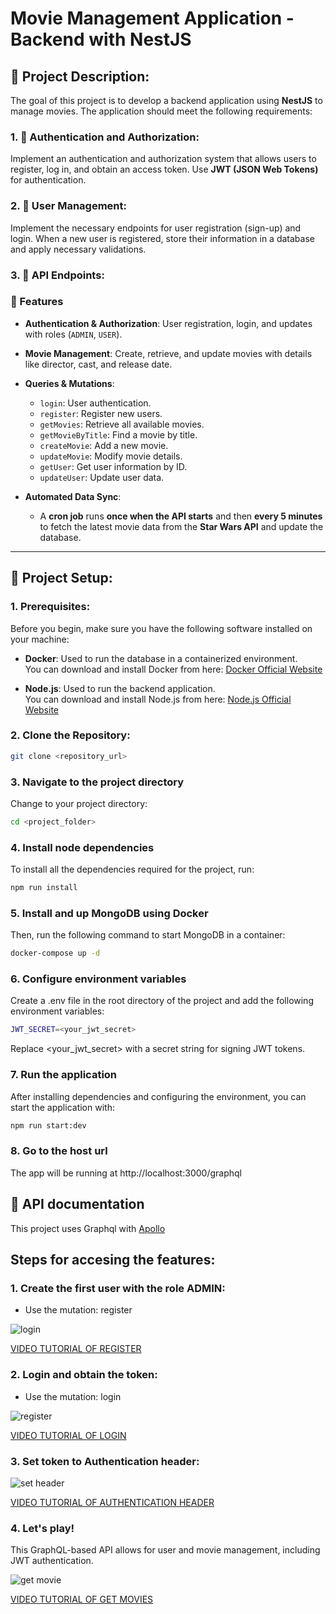 # **Movie Management Application - Backend with NestJS**

## 👀 **Project Description:**

The goal of this project is to develop a backend application using **NestJS** to manage movies. The application should meet the following requirements:

### 1. 🔑 **Authentication and Authorization:**

Implement an authentication and authorization system that allows users to register, log in, and obtain an access token. Use **JWT (JSON Web Tokens)** for authentication.

### 2. 👥 **User Management:**

Implement the necessary endpoints for user registration (sign-up) and login. When a new user is registered, store their information in a database and apply necessary validations.

### 3. 🤖 **API Endpoints:**

### 📌 Features
- **Authentication & Authorization**: User registration, login, and updates with roles (`ADMIN`, `USER`).
- **Movie Management**: Create, retrieve, and update movies with details like director, cast, and release date.
- **Queries & Mutations**:
  - `login`: User authentication.
  - `register`: Register new users.
  - `getMovies`: Retrieve all available movies.
  - `getMovieByTitle`: Find a movie by title.
  - `createMovie`: Add a new movie.
  - `updateMovie`: Modify movie details.
  - `getUser`: Get user information by ID.
  - `updateUser`: Update user data.

- **Automated Data Sync**:  
  - A **cron job** runs **once when the API starts** and then **every 5 minutes** to fetch the latest movie data from the **Star Wars API** and update the database.

---

## 📜 **Project Setup:**

### 1. Prerequisites:

Before you begin, make sure you have the following software installed on your machine:

- **Docker**: Used to run the database in a containerized environment.  
  You can download and install Docker from here: [Docker Official Website](https://www.docker.com/products/docker-desktop)

- **Node.js**: Used to run the backend application.  
  You can download and install Node.js from here: [Node.js Official Website](https://nodejs.org/en/download/)

### 2. Clone the Repository:

```bash
git clone <repository_url>
```

### 3. Navigate to the project directory

Change to your project directory:

```bash
cd <project_folder>
```

### 4. Install node dependencies

To install all the dependencies required for the project, run:

```bash
npm run install
```

### 5. Install and up MongoDB using Docker

Then, run the following command to start MongoDB in a container:

```bash
docker-compose up -d
```

### 6. Configure environment variables 

Create a .env file in the root directory of the project and add the following environment variables:

```bash
JWT_SECRET=<your_jwt_secret>
```

Replace <your_jwt_secret> with a secret string for signing JWT tokens.

### 7. Run the application

After installing dependencies and configuring the environment, you can start the application with:

```bash
npm run start:dev
```

### 8. Go to the host url

The app will be running at http://localhost:3000/graphql

## 📜 **API documentation**

This project uses Graphql with [Apollo](https://www.apollographql.com/docs/apollo-server/)

## Steps for accesing the features:

### 1. Create the first user with the role ADMIN:

- Use the mutation: register

![login ](https://github.com/user-attachments/assets/63fa8c85-f324-4f25-8c75-38528e49256f)

[VIDEO TUTORIAL OF REGISTER](https://imagekit.io/tools/asset-public-link?detail=%7B%22name%22%3A%22how-to-register-first-user.mov%22%2C%22type%22%3A%22video%2Fquicktime%22%2C%22signedurl_expire%22%3A%222028-03-25T14%3A50%3A09.546Z%22%2C%22signedUrl%22%3A%22https%3A%2F%2Fmedia-hosting.imagekit.io%2F15cb9c0b048f48aa%2Fhow-to-register-first-user.mov%3FExpires%3D1837608610%26Key-Pair-Id%3DK2ZIVPTIP2VGHC%26Signature%3Dy~XHJzmddO77avC4A84yOPmbBJ~DbRy7~F-D0uMzTV0LpfMkYPp~e4J6Q0p-ttTbWVpnfaak4X63b64qjfrXepGr3uaxHFtVyQtXUUK~lHQZ~z3lm0kfJ7nYYjC6iBKf1~5BjmL6dBInTya1CUqBiWiadD38Q92BA79MJ2VqZBOYv4auruxEWWTf6mgqGcNMPCfbQPDXz9qG7bJowYdYgXjZGS0juL1U3ykZjzKwE0cPEHCThvInJRxoaq-uN3426KivELVWWJHuHzwDMf~NtGVE-1oyg2PIjOF5yvLrprC1m58rjiwRoLRG~ydvc8GOWJFenMCpRpslcz-9kskKiw__%22%7D)


### 2. Login and obtain the token:

- Use the mutation: login

![register](https://github.com/user-attachments/assets/f5ab5671-baff-4a14-b11f-766f94325cb5)

[VIDEO TUTORIAL OF LOGIN](https://imagekit.io/tools/asset-public-link?detail=%7B%22name%22%3A%22how-to-login.mov%22%2C%22type%22%3A%22video%2Fquicktime%22%2C%22signedurl_expire%22%3A%222028-03-25T15%3A01%3A06.344Z%22%2C%22signedUrl%22%3A%22https%3A%2F%2Fmedia-hosting.imagekit.io%2F3b676dc95dff4fe1%2Fhow-to-login.mov%3FExpires%3D1837609266%26Key-Pair-Id%3DK2ZIVPTIP2VGHC%26Signature%3Do8C7-S0Qf4cJAhD~a2Ge~5JOxpPBSViQDWJqC872OgdUl~hwhofOfhJ6OZdK1WT9Wix1Tapr5VMbRGEK9GrWmAA3Bk~TFTv8iLnoV81u6~betydumKecHa6RrZyUaSKbmaKerVleEqSmcaK1admV78e~ldYidMgELeHg1-~yeiWI5ncMN6tEM1xnMc8e~WvuhR0UtdtPeljQOKsMy56OxAJCYqGyUhiY9k8mIP66HnkSrihNKVX8cZaau7qzLaQE~YuiaYRWQKJRc9IXbmNvXXuWtSGWoPAWM1yGhmRbNh7hYtSUV2cLnYxim~GehxUfNMpl~PFJ4U-AqakAt-rW2w__%22%7D)

### 3. Set token to Authentication header:

![set header](https://github.com/user-attachments/assets/3289d57f-0e7a-4a45-8f23-d4b5970ed30c)

[VIDEO TUTORIAL OF AUTHENTICATION HEADER](https://imagekit.io/tools/asset-public-link?detail=%7B%22name%22%3A%22how-to-add-token-to-header.mov%22%2C%22type%22%3A%22video%2Fquicktime%22%2C%22signedurl_expire%22%3A%222028-03-25T15%3A01%3A06.340Z%22%2C%22signedUrl%22%3A%22https%3A%2F%2Fmedia-hosting.imagekit.io%2Fcc8e2d69159a4ebf%2Fhow-to-add-token-to-header.mov%3FExpires%3D1837609266%26Key-Pair-Id%3DK2ZIVPTIP2VGHC%26Signature%3DJHXYi4yOUxhycA1AkGzgah3zvfmfWDF-fnyRp3WcJhxr1c4yFtKEFsetQpcUMqLrpY75k6PQPPOW-FaneEbUSBhYD6PwdeWKMm-cJz4UTmbxC5JHBLd1gRqC3LrKr5SlCR0J3aUaETsVGuBytOvCWxlebhvMr5WctyhUKWkTxvUz6J5eUHmX68srN9DuM-a0w~75gXsmZJlNC2oaJCZ-3ag1tYeeNpgwvAsgQ~uz0lzd5BwPU6yhnwDinJd8S4V3m7cEdn15sgf8NXpMWZ4aoUFz6DneVWbUGFH6B0Jmm1iCm~-P3N4KpasAZCbpwaNJulFreilMm2FkyDY19QkfuQ__%22%7D)

### 4. Let's play!

This GraphQL-based API allows for user and movie management, including JWT authentication. 

![get movie](https://github.com/user-attachments/assets/351726b5-8381-42b4-af84-847a8bf7ea59)

[VIDEO TUTORIAL OF GET MOVIES](https://imagekit.io/tools/asset-public-link?detail=%7B%22name%22%3A%22how-to-get-movies.mov%22%2C%22type%22%3A%22video%2Fquicktime%22%2C%22signedurl_expire%22%3A%222028-03-25T15%3A01%3A06.342Z%22%2C%22signedUrl%22%3A%22https%3A%2F%2Fmedia-hosting.imagekit.io%2F0ca3d5d1527e40ef%2Fhow-to-get-movies.mov%3FExpires%3D1837609266%26Key-Pair-Id%3DK2ZIVPTIP2VGHC%26Signature%3DnMTxOQ54b2nsWzgUbKNTtu2GBmLfv-lCNCgKFEiRVXba-gegAa5Zi~aC6pEV~rH3i9jDXi0WcPogI7cD25410fCmEHs4JFfJAdIy3ahJQDc9UI6kAQ54NNlQdKMWmbmDcWnlA4p1d1b4lNj488FIxiWwNf3ATjMSppqExYsezKPthManjpG2KeXwbn8cmevEsJLPoJkLCnF~e9h-rpLN9nGgk3xpXvF6JhTkab9bDnfrHjI0mTZDLW-Uc9Ovm4AiTgetNiDuNm8FvIQL0TtTWh1-eEGLalLCZVIhzH7dI7o8YKW2D8JIkNHprLqFcVtcka7rAfvX8K-RIXWa2S8dgQ__%22%7D)





